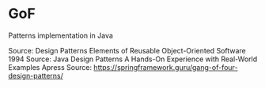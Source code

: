 # GoF
Patterns implementation in Java

Source: Design Patterns Elements of Reusable Object-Oriented Software 1994
Source: Java Design Patterns A Hands-On Experience with Real-World Examples Apress
Source: https://springframework.guru/gang-of-four-design-patterns/
